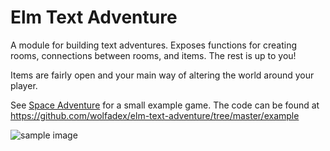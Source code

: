 # Elm Text Adventure

A module for building text adventures. Exposes functions for creating rooms, connections between rooms, and items. The rest is up to you!

Items are fairly open and your main way of altering the world around your player.

See [Space Adventure](https://wolfadex.github.io/elm-text-adventure/) for a small example game. The code can be found at https://github.com/wolfadex/elm-text-adventure/tree/master/example

![sample image](https://github.com/wolfadex/elm-text-adventure/raw/master/elm-text-adventure_example_500x357.png)
